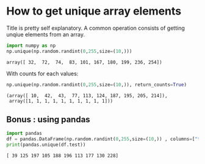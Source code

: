 # How to get unique array elements

Title is pretty self explanatory. A common operation consists of getting unqiue elements from an array.


```python
import numpy as np
np.unique(np.random.randint(0,255,size=(10,)))
```




    array([ 32,  72,  74,  83, 101, 167, 180, 199, 236, 254])



With counts for each values:


```python
np.unique(np.random.randint(0,255,size=(10,)), return_counts=True)
```




    (array([ 10,  42,  43,  77, 113, 124, 187, 195, 205, 214]),
     array([1, 1, 1, 1, 1, 1, 1, 1, 1, 1]))



## Bonus : using pandas


```python
import pandas
df = pandas.DataFrame(np.random.randint(0,255,size=(10,)) , columns=["test"])
print(pandas.unique(df.test))
```

    [ 39 125 197 105 188 196 113 177 130 228]


